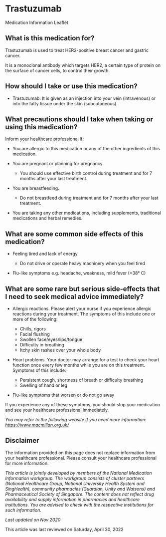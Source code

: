 # Trastuzumab

Medication Information Leaflet

What is this medication for?
----------------------------

Trastuzumab is used to treat HER2-positive breast cancer and gastric cancer.

It is a monoclonal antibody which targets HER2, a certain type of protein on the surface of cancer cells, to control their growth.

How should I take or use this medication?
-----------------------------------------

* Trastuzumab: It is given as an injection into your vein (intravenous) or into the fatty tissue under the skin (subcutaneous).

What precautions should I take when taking or using this medication?
--------------------------------------------------------------------

Inform your healthcare professional if:

* You are allergic to this medication or any of the other ingredients of this medication.
* You are pregnant or planning for pregnancy.

  + You should use effective birth control during treatment and for 7 months after your last treatment.
* You are breastfeeding.

  + Do not breastfeed during treatment and for 7 months after your last treatment.
* You are taking any other medications, including supplements, traditional medications and herbal remedies.

What are some common side effects of this medication?
-----------------------------------------------------

* Feeling tired and lack of energy

  + Do not drive or operate heavy machinery when you feel tired
* Flu-like symptoms e.g. headache, weakness, mild fever (<38° C)

What are some rare but serious side-effects that I need to seek medical advice immediately?
-------------------------------------------------------------------------------------------

* Allergic reactions. Please alert your nurse if you experience allergic reactions during your treatment. The symptoms of this include one or more of the following:

  + Chills, rigors
  + Facial flushing
  + Swollen face/eyes/lips/tongue
  + Difficulty in breathing
  + Itchy skin rashes over your whole body
* Heart problems. Your doctor may arrange for a test to check your heart function once every few months while you are on this treatment. Symptoms of this include:

  + Persistent cough, shortness of breath or difficulty breathing
  + Swelling of hand or leg
* Flu-like symptoms that worsen or do not go away

If you experience any of these symptoms, you should stop your medication and see your healthcare professional immediately.

*You may refer to the following website if you need more information: <https://www.macmillan.org.uk/>*

Disclaimer
----------

  

The information provided on this page does not replace information from your healthcare professional. Please consult your healthcare professional for more information.

*This article is jointly developed by members of the National Medication Information workgroup. The workgroup consists of cluster partners (National Healthcare Group, National University Health System and SingHealth), community pharmacies (Guardian, Unity and Watsons) and Pharmaceutical Society of Singapore. The content does not reflect drug availability and supply information in pharmacies and healthcare institutions. You are advised to check with the respective institutions for such information.*

*Last updated on Nov 2020*

This article was last reviewed on
Saturday, April 30, 2022